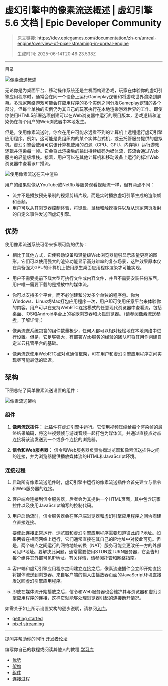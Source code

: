 # 虚幻引擎中的像素流送概述 | 虚幻引擎 5.6 文档 | Epic Developer Community

> 原文链接: https://dev.epicgames.com/documentation/zh-cn/unreal-engine/overview-of-pixel-streaming-in-unreal-engine
> 
> 生成时间: 2025-06-14T20:46:23.538Z

---

目录

![像素流送概述](https://dev.epicgames.com/community/api/documentation/image/3776ab3c-ab99-4868-abf7-5eedcd41ee62?resizing_type=fill&width=1920&height=335)

无论你是为桌面平台、移动操作系统还是主机而构建游戏，玩家在体验你的虚幻引擎应用程序时，通常会在同一个设备上运行Gameplay逻辑和将游戏世界渲染到屏幕。多玩家网络游戏可能会在应用程序的多个实例之间分发Gameplay逻辑的各个部分，但每个单独的实例仍为其自己的玩家执行在本地渲染游戏世界的工作。即使你使用HTML5部署选项创建可以在Web浏览器中运行的项目版本，游戏逻辑和渲染仍在每个用户的Web浏览器中本地发生。

但是，使用像素流送时，你会在用户可能永远看不到的计算机上远程运行虚幻引擎应用程序。例如，这可能是贵组织内的某个实体台式机，或云托管服务提供的虚拟机。虚幻引擎会使用可供该计算机使用的资源（CPU、GPU、内存等）运行游戏逻辑并渲染每一帧。它会将此渲染后的输出持续编码为媒体流，该流会通过Web服务的轻量级堆栈。接着，用户可以在其他计算机和移动设备上运行的标准Web浏览器中查看该广播流。

![使用像素流送在云中渲染](https://d1iv7db44yhgxn.cloudfront.net/documentation/images/d99d3afc-f973-430b-8706-99c956a9a76a/cloud-simplified-1.png "Rendering in the cloud with Pixel Streaming")

用户的结果就像从YouTube或Netflix等服务观看视频流一样，但有两点不同：

-   流并不是播放预先录制的视频剪辑片段，而是实时播放虚幻引擎生成的渲染帧和音频。
-   用户可以从其浏览器控制体验，将键盘、鼠标和触摸事件以及从玩家网页发射的自定义事件发送回虚幻引擎。

## 优势

使用像素流送系统可带来多项可能的优势：

-   相比于其他方式，它使移动设备和轻量级Web浏览器能够显示质量更高的图形。它们可以使用强大的渲染功能显示高分辨率的复杂场景，这种效果原本仅在具备强大GPU的计算机上使用原生桌面应用程序渲染才可能实现。
    
-   用户不需要提前下载大型可执行文件或内容文件，并且不需要安装任何东西。用户唯一需要下载的是播放中的媒体流。
    
-   你可以支持多个平台，而不必创建和分发多个单独的程序包。你为Windows、Linux或Mac打包应用程序一次，用户即可使用任意平台来体验你的内容。用户可以在支持WebRTC连接模式的任意现代浏览器中查看流，包括桌面、iOS和Android平台上的谷歌浏览器和火狐浏览器。（请参阅[像素流送参考](/documentation/zh-cn/unreal-engine/unreal-engine-pixel-streaming-reference)，了解详情。）
    
-   像素流送系统包含的组件数量极少，任何人都可以相对轻松地在本地网络中进行设置。但是，它足够强大，有部署Web服务的经验的团队可将其用作创建自定义云托管平台的基础。
    
-   像素流送使用WebRTC点对点通信框架，可在用户和虚幻引擎应用程序之间实现尽可能最低的延迟。
    

## 架构

下图总结了简单像素流送设置的组件：

![像素流送架构](https://d1iv7db44yhgxn.cloudfront.net/documentation/images/9c8f24d0-5a91-4f7e-933a-892d9cbea7ef/cloud-architecture-5.jpg "Pixel Streaming architecture")

### 组件

1.  **像素流送插件：** 此插件在虚幻引擎中运行。它使用视频压缩给每个渲染帧的最终结果编码，将这些视频帧与游戏音频一起打包为媒体流，并通过直接点对点连接将该流发送到一个或多个连接的浏览器。
    
2.  **信令和Web服务器：** 信令和Web服务器负责协商浏览器和像素流送插件之间的连接，并为浏览器提供播放媒体流的HTML和JavaScript环境。
    

### 连接过程

1.  启动所有像素流送组件时，虚幻引擎中运行的像素流送插件会首先建立与信令和Web服务器的连接。
    
2.  客户端会连接到信令服务器，后者会为其提供一个HTML页面，其中包含玩家控件以及使用JavaScript编写的控制代码。
    
3.  用户启动流时，信令服务器会在客户端浏览器和虚幻引擎应用程序之间协商建立直接连接。
    
    要使此连接正常运行，浏览器和虚幻引擎应用程序需要知道彼此的IP地址。如果两者在相同网络上运行，它们通常直接在其自己的IP地址中对彼此可见。但是，两个端点之间运行的网络地址转换（NAT）服务可能会更改任一方的外部可见IP地址。要解决此问题，通常需要使用STUN或TURN服务器，它会告知每个组件其外部可见IP地址。有关详情，请参阅[托管和网络指南](/documentation/zh-cn/unreal-engine/hosting-and-networking-guide-for-pixel-streaming-in-unreal-engine)。
    
4.  客户端和虚幻引擎应用程序之间建立连接之后，像素流送插件会立即开始直接将媒体流送到浏览器。来自客户端的输入由播放器页面的JavaScript环境直接发送回虚幻引擎应用程序。
    
5.  即使在媒体流开始播放之后，信令和Web服务器也会维护其与浏览器和虚幻引擎应用程序的连接，这样它就能够处理浏览器引起的连接断开情况。
    

如需关于如上所示设置架构的逐步说明，请参阅[入门](/documentation/zh-cn/unreal-engine/getting-started-with-pixel-streaming-in-unreal-engine)。

-   [getting started](https://dev.epicgames.com/community/search?query=getting%20started)
-   [pixel streaming](https://dev.epicgames.com/community/search?query=pixel%20streaming)

* * *

提问并帮助你的同行 [开发者论坛](https://forums.unrealengine.com/categories?tag=unreal-engine)

编写你自己的教程或阅读其他人的教程 [学习库](https://dev.epicgames.com/community/unreal-engine/learning)

-   [优势](/documentation/zh-cn/unreal-engine/overview-of-pixel-streaming-in-unreal-engine#%E4%BC%98%E5%8A%BF)
-   [架构](/documentation/zh-cn/unreal-engine/overview-of-pixel-streaming-in-unreal-engine#%E6%9E%B6%E6%9E%84)
-   [组件](/documentation/zh-cn/unreal-engine/overview-of-pixel-streaming-in-unreal-engine#%E7%BB%84%E4%BB%B6)
-   [连接过程](/documentation/zh-cn/unreal-engine/overview-of-pixel-streaming-in-unreal-engine#%E8%BF%9E%E6%8E%A5%E8%BF%87%E7%A8%8B)
